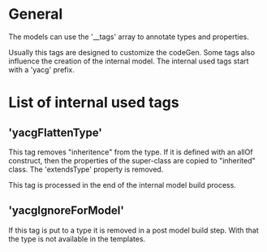 # General
The models can use the '__tags' array to annotate types and properties.

Usually this tags are designed to customize the codeGen. Some tags also
influence the creation of the internal model. The internal used tags start
with a 'yacg' prefix. 

# List of internal used tags
## 'yacgFlattenType'
This tag removes "inheritence" from the type. If it is defined with an allOf
construct, then the properties of the super-class are copied to "inherited" class. The 'extendsType' property is removed.

This tag is processed in the end of the internal model build process.

## 'yacgIgnoreForModel'
If this tag is put to a type it is removed in a post model build step. With
that the type is not available in the templates.